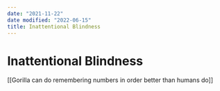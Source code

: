 ```yaml
---
date: "2021-11-22"
date modified: "2022-06-15"
title: Inattentional Blindness
---
```


# Inattentional Blindness
[[Gorilla can do remembering numbers in order better than humans do]]
